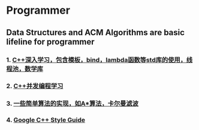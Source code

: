 # Programmer
## Data Structures and ACM Algorithms are basic lifeline for programmer
### 1. [C++深入学习，包含模板，bind，lambda函数等std库的使用，线程池，数学库](cpp_exercise/)
### 2. [C++并发编程学习](read_book/concurrency_in_action/)
### 3. [一些简单算法的实现，如A*算法，卡尔曼滤波](algorithm/)
### 4. [Google C++ Style Guide](test_tool/google_cpp_style/README.md)
